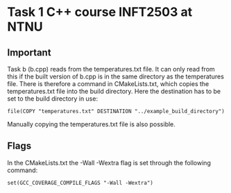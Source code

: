 # Task 1 C++ course INFT2503 at NTNU

## Important
Task b (b.cpp) reads from the temperatures.txt file. It can only read from this if the built version of b.cpp is in the same directory as the temperatures file.
There is therefore a command in CMakeLists.txt, which copies the temperatures.txt file into the build directory. Here the destination has to be set to the build directory in use:
```
file(COPY "temperatures.txt" DESTINATION "../example_build_directory")
```
Manually copying the temperatures.txt file is also possible.

## Flags
In the CMakeLists.txt the -Wall -Wextra flag is set through the following command:
```
set(GCC_COVERAGE_COMPILE_FLAGS "-Wall -Wextra")
```